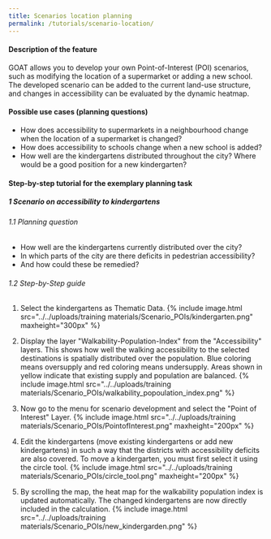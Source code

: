 ```yaml
---
title: Scenarios location planning
permalink: /tutorials/scenario-location/
---
```


#### Description of the feature
GOAT allows you to develop your own Point-of-Interest (POI) scenarios, such as modifying the location of a supermarket or adding a new school. The developed scenario can be added to the current land-use structure, and changes in accessibility can be evaluated by the dynamic heatmap.  

#### Possible use cases (planning questions)
- How does accessibility to supermarkets in a neighbourhood change when the location of a supermarket is changed?
- How does accessibility to schools change when a new school is added?
- How well are the kindergartens distributed throughout the city? Where would be a good position for a new kindergarten? 


#### Step-by-step tutorial for the exemplary planning task
##### 1 Scenario on accessibility to kindergartens
###### 1.1 Planning question
- How well are the kindergartens currently distributed over the city? 
- In which parts of the city are there deficits in pedestrian accessibility? 
- And how could these be remedied?


###### 1.2 Step-by-Step guide

1. Select the kindergartens as Thematic Data.  {% include image.html src="../../uploads/training materials/Scenario_POIs/kindergarten.png" maxheight="300px"  %}


2. Display the layer "Walkability-Population-Index" from the "Accessibility" layers. This shows how well the walking accessibility to the selected destinations is spatially distributed over the population. Blue coloring means oversupply and red coloring means undersupply. Areas shown in yellow indicate that existing supply and population are balanced.  {% include image.html src="../../uploads/training materials/Scenario_POIs/walkability_popoulation_index.png"  %}

3. Now go to the menu for scenario development and select the "Point of Interest" Layer.  {% include image.html src="../../uploads/training materials/Scenario_POIs/PointofInterest.png" maxheight="200px" %}

4. Edit the kindergartens (move existing kindergartens or add new kindergartens) in such a way that the districts with accessibility deficits are also covered. To move a kindergarten, you must first select it using the circle tool.  {% include image.html src="../../uploads/training materials/Scenario_POIs/circle_tool.png" maxheight="200px" %}

5. By scrolling the map, the heat map for the walkability population index is updated automatically. The changed kindergartens are now directly included in the calculation.  {% include image.html src="../../uploads/training materials/Scenario_POIs/new_kindergarden.png"  %}








 